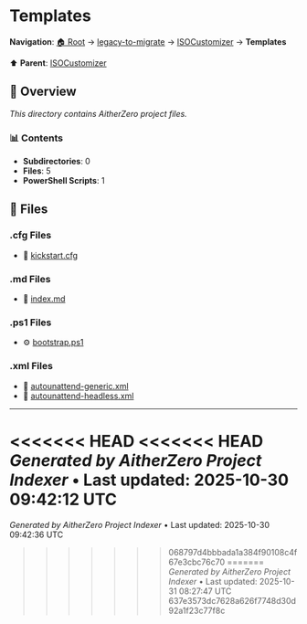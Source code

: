 # Templates

**Navigation**: [🏠 Root](../../../index.md) → [legacy-to-migrate](../../index.md) → [ISOCustomizer](../index.md) → **Templates**

⬆️ **Parent**: [ISOCustomizer](../index.md)

## 📖 Overview

*This directory contains AitherZero project files.*

### 📊 Contents

- **Subdirectories**: 0
- **Files**: 5
- **PowerShell Scripts**: 1

## 📄 Files

### .cfg Files

- 📄 [kickstart.cfg](./kickstart.cfg)

### .md Files

- 📝 [index.md](./index.md)

### .ps1 Files

- ⚙️ [bootstrap.ps1](./bootstrap.ps1)

### .xml Files

- 📄 [autounattend-generic.xml](./autounattend-generic.xml)
- 📄 [autounattend-headless.xml](./autounattend-headless.xml)

---

<<<<<<< HEAD
<<<<<<< HEAD
*Generated by AitherZero Project Indexer* • Last updated: 2025-10-30 09:42:12 UTC
=======
*Generated by AitherZero Project Indexer* • Last updated: 2025-10-30 09:42:36 UTC
>>>>>>> 068797d4bbbada1a384f90108c4f67e3cbc76c70
=======
*Generated by AitherZero Project Indexer* • Last updated: 2025-10-31 08:27:47 UTC
>>>>>>> 637e3573dc7628a626f7748d30d92a1f23c77f8c

